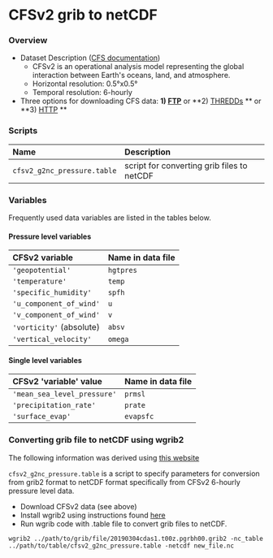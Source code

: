 # CFSv2 grib to netCDF

### Overview
* Dataset Description ([CFS documentation](https://www.ncdc.noaa.gov/data-access/model-data/model-datasets/climate-forecast-system-version2-cfsv2))
    * CFSv2 is an operational analysis model representing the global interaction between Earth's oceans, land, and atmosphere.
    * Horizontal resolution: 0.5&deg;x0.5&deg;
    * Temporal resolution: 6-hourly
* Three options for downloading CFS data: **1) [FTP](ftp://nomads.ncdc.noaa.gov/modeldata/cfsv2_analysis_pgbh/)** or **2) [THREDDs](https://www.ncei.noaa.gov/thredds/catalog/cfs_v2_for_ts/catalog.html) ** or **3) [HTTP](https://nomads.ncdc.noaa.gov/modeldata/cfsv2_analysis_pgbh/) **


### Scripts
| Name | Description |
|:---  |:---         |
| `cfsv2_g2nc_pressure.table` | script for converting grib files to netCDF | 


### Variables
Frequently used data variables are listed in the tables below.

#### Pressure level variables
CFSv2 variable | Name in data file
:---        | :---
`'geopotential'` | `hgtpres`
`'temperature'` | `temp`
`'specific_humidity'` | `spfh`
`'u_component_of_wind'` | `u`
`'v_component_of_wind'` | `v`
`'vorticity'` (absolute) | `absv`
`'vertical_velocity'` | `omega`

#### Single level variables
CFSv2 'variable' value | Name in data file
:---        | :---
`'mean_sea_level_pressure'` | `prmsl` 
`'precipitation_rate'` | `prate`
`'surface_evap'` | `evapsfc`

  
### Converting grib file to netCDF using wgrib2
The following information was derived using [this website](https://www.cpc.ncep.noaa.gov/products/wesley/wgrib2/netcdf.html)

`cfsv2_g2nc_pressure.table` is a script to specify parameters for conversion from grib2 format to netCDF format specifically from CFSv2 6-hourly pressure level data. 

* Download CFSv2 data (see above)
* Install wgrib2 using instructions found [here](https://www.cpc.ncep.noaa.gov/products/wesley/wgrib2/compile_questions.html)
* Run wgrib code with .table file to convert grib files to netCDF. 

```wgrib2 ../path/to/grib/file/20190304cdas1.t00z.pgrbh00.grib2 -nc_table ../path/to/table/cfsv2_g2nc_pressure.table -netcdf new_file.nc```
